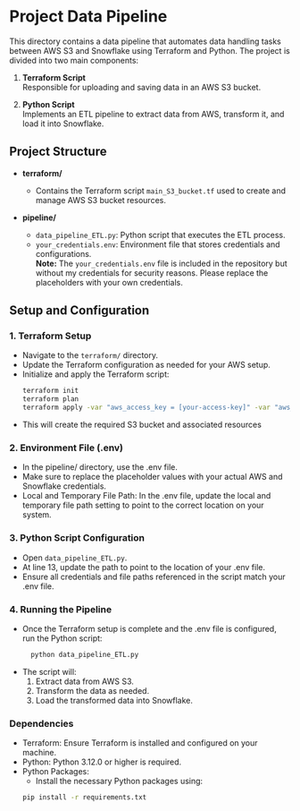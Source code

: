 # Project Data Pipeline

This directory contains a data pipeline that automates data handling tasks between AWS S3 and Snowflake using Terraform and Python. The project is divided into two main components:

1. **Terraform Script**  
   Responsible for uploading and saving data in an AWS S3 bucket.
   
2. **Python Script**  
   Implements an ETL pipeline to extract data from AWS, transform it, and load it into Snowflake.

## Project Structure

- **terraform/**
  - Contains the Terraform script `main_S3_bucket.tf` used to create and manage AWS S3 bucket resources.
  
- **pipeline/**
  - `data_pipeline_ETL.py`: Python script that executes the ETL process.
  - `your_credentials.env`: Environment file that stores credentials and configurations.  
    **Note:** The `your_credentials.env` file is included in the repository but without my credentials for security reasons. Please replace the placeholders with your own credentials.

## Setup and Configuration

### 1. Terraform Setup

- Navigate to the `terraform/` directory.
- Update the Terraform configuration as needed for your AWS setup.
- Initialize and apply the Terraform script:
  ```bash
  terraform init
  terraform plan
  terraform apply -var "aws_access_key = [your-access-key]" -var "aws_secret_key = [your-secret-key]"
- This will create the required S3 bucket and associated resources

### 2. Environment File (.env)

- In the pipeline/ directory, use the .env file.
- Make sure to replace the placeholder values with your actual AWS and Snowflake credentials.
- Local and Temporary File Path: In the .env file, update the local and temporary file path setting to point to the correct location on your system.

### 3. Python Script Configuration

- Open `data_pipeline_ETL.py`.
- At line 13, update the path to point to the location of your .env file.
- Ensure all credentials and file paths referenced in the script match your .env file.

### 4. Running the Pipeline

- Once the Terraform setup is complete and the .env file is configured, run the Python script:
  ```bash
    python data_pipeline_ETL.py
- The script will:
  1. Extract data from AWS S3.
  2. Transform the data as needed.
  3. Load the transformed data into Snowflake.

### Dependencies
- Terraform: Ensure Terraform is installed and configured on your machine.
- Python: Python 3.12.0 or higher is required.
- Python Packages:
  - Install the necessary Python packages using:
  ```bash
  pip install -r requirements.txt
